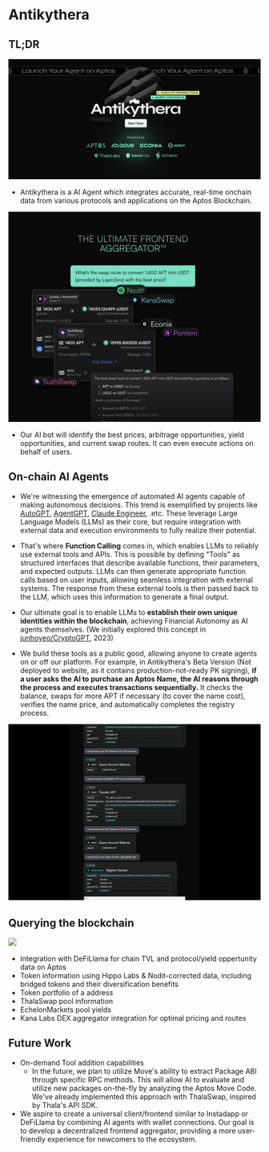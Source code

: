 # Antikythera

## TL;DR

![Cover 1](https://github.com/0xinevitable/antikythera/raw/main/.github/assets/cover-1.png)

- Antikythera is a AI Agent which integrates accurate, real-time onchain data from various protocols and applications on the Aptos Blockchain.

![Cover 2](https://github.com/0xinevitable/antikythera/raw/main/.github/assets/cover-2.png)

- Our AI bot will identify the best prices, arbitrage opportunities, yield opportunities, and current swap routes. It can even execute actions on behalf of users.

## On-chain AI Agents

- We're witnessing the emergence of automated AI agents capable of making autonomous decisions. This trend is exemplified by projects like [AutoGPT](https://github.com/Significant-Gravitas/AutoGPT), [AgentGPT](https://github.com/reworkd/AgentGPT), [Claude Engineer](https://github.com/Doriandarko/claude-engineer), .etc. These leverage Large Language Models (LLMs) as their core, but require integration with external data and execution environments to fully realize their potential.

- That's where **Function Calling** comes in, which enables LLMs to reliably use external tools and APIs. This is possible by defining "Tools" as structured interfaces that describe available functions, their parameters, and expected outputs. LLMs can then generate appropriate function calls based on user inputs, allowing seamless integration with external systems. The response from these external tools is then passed back to the LLM, which uses this information to generate a final output.

- Our ultimate goal is to enable LLMs to **establish their own unique identities within the blockchain**, achieving Financial Autonomy as AI agents themselves. (We initially explored this concept in [junhoyeo/CryptoGPT](https://github.com/junhoyeo/CryptoGPT), 2023)

- We build these tools as a public good, allowing anyone to create agents on or off our platform. For example, in Antikythera's Beta Version (Not deployed to website, as it contains production-not-ready PK signing), **if a user asks the AI to purchase an Aptos Name, the AI reasons through the process and executes transactions sequentially.** It checks the balance, swaps for more APT if necessary (to cover the name cost), verifies the name price, and automatically completes the registry process.

![Beta 1](https://github.com/0xinevitable/antikythera/raw/main/.github/assets/beta-1.jpg)

## Querying the blockchain

![](https://www.youtube.com/watch?v=v8GP_REJM4w)

- Integration with DeFiLlama for chain TVL and protocol/yield oppertunity data on Aptos
- Token information using Hippo Labs & Nodit-corrected data, including bridged tokens and their diversification benefits
- Token portfolio of a address
- ThalaSwap pool information
- EchelonMarkets pool yields
- Kana Labs DEX aggregator integration for optimal pricing and routes

## Future Work

- On-demand Tool addition capabilities
  - In the future, we plan to utilize Move's ability to extract Package ABI through specific RPC methods. This will allow AI to evaluate and utilize new packages on-the-fly by analyzing the Aptos Move Code. We've already implemented this approach with ThalaSwap, inspired by Thala's API SDK.
- We aspire to create a universal client/frontend similar to Instadapp or DeFiLlama by combining AI agents with wallet connections. Our goal is to develop a decentralized frontend aggregator, providing a more user-friendly experience for newcomers to the ecosystem.
